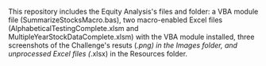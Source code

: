 This repository includes the Equity Analysis's files and folder: a VBA module file (SummarizeStocksMacro.bas), two macro-enabled Excel files (AlphabeticalTestingComplete.xlsm and MultipleYearStockDataComplete.xlsm) with the VBA module installed, three screenshots of the Challenge's resuts (*.png) in the Images folder,  and unprocessed Excel files (*.xlsx) in the Resources folder.

